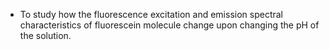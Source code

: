 - To study how the fluorescence excitation and emission spectral characteristics of fluorescein molecule change upon changing the pH of the solution. 
